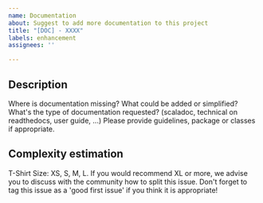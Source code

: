 ```yaml
---
name: Documentation
about: Suggest to add more documentation to this project
title: "[DOC] - XXXX"
labels: enhancement
assignees: ''

---
```


## Description
Where is documentation missing? What could be added or simplified?
What's the type of documentation requested? (scaladoc, technical on readthedocs, user guide, ...)
Please provide guidelines, package or classes if appropriate.

## Complexity estimation
T-Shirt Size: XS, S, M, L. If you would recommend XL or more, we advise you to discuss with the community how to split this issue.
Don't forget to tag this issue as a 'good first issue' if you think it is appropriate!
